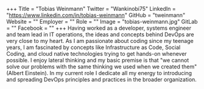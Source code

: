 +++
Title = "Tobias Weinmann"
Twitter = "Wankinobi75"
LinkedIn = "https://www.linkedin.com/in/tobias-weinmann"
GitHub = "tweinmann"
Website = ""
Employer = ""
Role = ""
Image = "tobias-weinmann.jpg"
GitLab = ""
Facebook = ""
+++
Having worked as a developer, systems engineer and team lead in IT operations, the ideas and concepts behind DevOps are very close to my heart. As I am passionate about coding since my teenage years, I am fascinated by concepts like Infrastructure as Code, Social Coding, and cloud native technologies trying to get hands-on whenever possible. I enjoy lateral thinking and my basic premise is that &#34;we cannot solve our problems with the same thinking we used when we created them&#34; (Albert Einstein). In my current role I dedicate all my energy to introducing and spreading DevOps principles and practices in the broader organization.